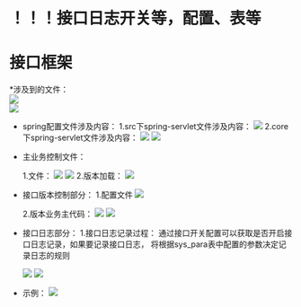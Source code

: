 # ！！！接口日志开关等，配置、表等

# 接口框架

\*涉及到的文件：  
![](/assets/frontDoc_interface1.png)  
![](/assets/frontDoc_interface2.png)

* spring配置文件涉及内容：
  1.src下spring-servlet文件涉及内容：
  ![](/assets/frontDoc_interface3.png)
  2.core下spring-servlet文件涉及内容：
  ![](/assets/frontDoc_interface5.png)
  ![](/assets/frontDoc_interface4.png)
* 主业务控制文件：
  
  1.文件：
  ![](/assets/frontDoc_interface6.png)
  ![](/assets/frontDoc_interface7.png)
  2.版本加载：
  ![](/assets/interface_version4.png)
* 接口版本控制部分：
  1.配置文件
  ![](/assets/interface_version1.png)
  
  2.版本业务主代码：
  ![](/assets/interface_version2.png)
  ![](/assets/interface_version3.png)
* 接口日志部分：
  1.接口日志记录过程：
  通过接口开关配置可以获取是否开启接口日志记录，如果要记录接口日志，
  将根据sys_para表中配置的参数决定记录日志的规则
  
  ![](/assets/interface_version6.png)
  ![](/assets/interface_version5.png)
  
* 示例：
  ![](/assets/frontDoc_interface8.png)



